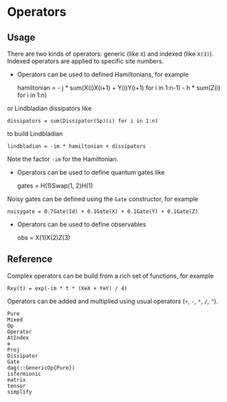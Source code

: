 # Operators

## Usage

There are two kinds of operators: generic (like `X`) and indexed (like `X(3)`). Indexed operators are applied to specific site numbers.

- Operators can be used to defined Hamiltonians, for example

    hamiltonian = - j * sum(X(i)X(i+1) + Y(i)Y(i+1) for i in 1:n-1) - h * sum(Z(i) for i in 1:n)

or Lindbladian dissipators like

    dissipators = sum(Dissipator(Sp)(i) for i in 1:n)

to build Lindbladian

    lindbladian = -im * hamiltonian + dissipators

Note the factor `-im` for the Hamiltonian.

- Operators can be used to define quantum gates like

    gates = H(1)Swap(1, 2)H(1)

Noisy gates can be defined using the `Gate` constructor, for example

    noisygate = 0.7Gate(Id) + 0.1Gate(X) + 0.1Gate(Y) + 0.1Gate(Z)

- Operators can be used to define observables

    obs = X(1)X(2)Z(3)

## Reference

Complex operators can be build from a rich set of functions, for example

    Rxy(t) = exp(-im * t * (X⊗X + Y⊗Y) / 4)

Operators can be added and multiplied using usual operators (`+`, `-`, `*`, `/`, `^`).

```@docs
Pure
Mixed
Op
Operator
AtIndex
⊗
Proj
Dissipator
Gate
dag(::GenericOp{Pure})
isfermionic
matrix
tensor
simplify
```
